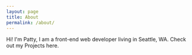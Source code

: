 ```yaml
---
layout: page
title: About
permalink: /about/
---
```


Hi! I'm Patty, I am a front-end web developer living in Seattle, WA.
Check out my Projects here. 
